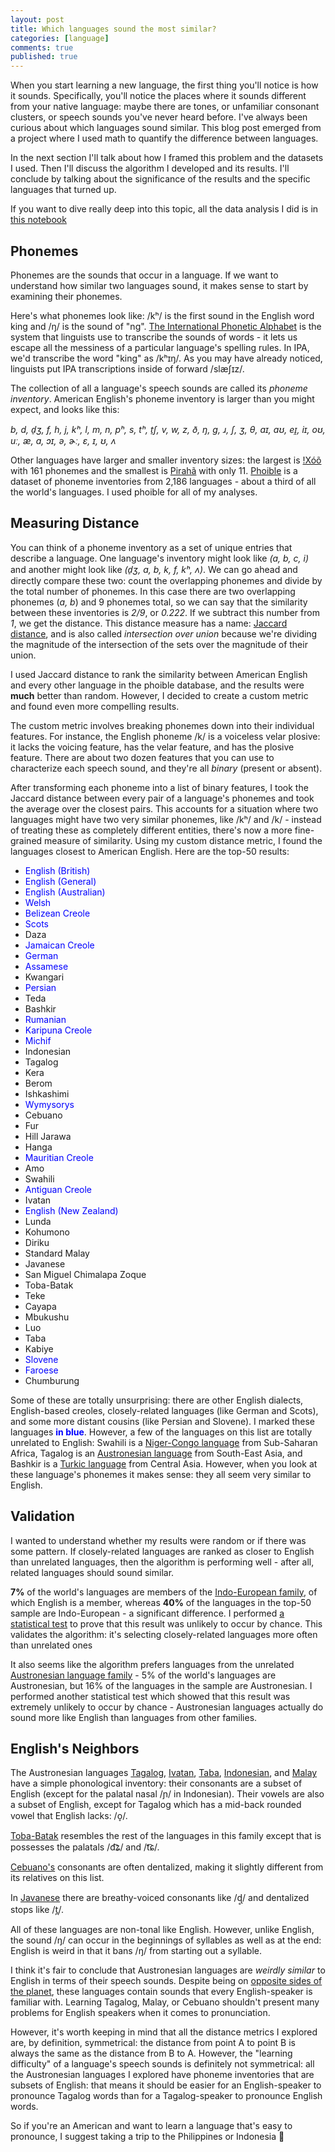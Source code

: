 ```yaml
---
layout: post
title: Which languages sound the most similar?
categories: [language]
comments: true
published: true
---
```


When you start learning a new language, the first thing you'll notice is how it sounds. Specifically, you'll notice the places where it sounds different from your native language: maybe there are tones, or unfamiliar consonant clusters, or speech sounds you've never heard before. I've always been curious about which languages sound similar. This blog post emerged from a project where I used math to quantify the difference between languages.

In the next section I'll talk about how I framed this problem and the datasets I used. Then I'll discuss the algorithm I developed and its results. I'll conclude by talking about the significance of the results and the specific languages that turned up.

If you want to dive really deep into this topic, all the data analysis I did is in [this notebook](https://github.com/camoverride/notebooks/blob/master/notebooks/Sound_Similarity.ipynb)

<!--more-->

## Phonemes

Phonemes are the sounds that occur in a language. If we want to understand how similar two languages sound, it makes sense to start by examining their phonemes. 

Here's what phonemes look like: /kʰ/ is the first sound in the English word king and /ŋ/ is the sound of "ng". [The International Phonetic Alphabet](https://en.wikipedia.org/wiki/International_Phonetic_Alphabet) is the system that linguists use to transcribe the sounds of words - it lets us escape all the messiness of a particular language's spelling rules. In IPA, we'd transcribe the word "king" as /kʰɪŋ/. As you may have already noticed, linguists put IPA transcriptions inside of forward /slæʃɪz/.

The collection of all a language's speech sounds are called its _phoneme inventory_. American English's phoneme inventory is larger than you might expect, and looks like this:

_b, d, d̠ʒ, f, h, j, kʰ, l, m, n, pʰ, s, tʰ, t̠ʃ, v, w, z, ð, ŋ, ɡ, ɹ, ʃ, ʒ, θ, aɪ, aʊ, eɪ̯, iɪ, oʊ, uː, æ, ɑ, ɔɪ, ə, ɚː, ɛ, ɪ, ʊ, ʌ_

Other languages have larger and smaller inventory sizes: the largest is [!Xóõ](https://en.wikipedia.org/wiki/Taa_language#Phonology) with 161 phonemes and the smallest is [Pirahã](https://en.wikipedia.org/wiki/Pirah%C3%A3_language#Phonology) with only 11. [Phoible](https://phoible.org/) is a dataset of phoneme inventories from 2,186 languages - about a third of all the world's languages. I used phoible for all of my analyses.


## Measuring Distance

You can think of a phoneme inventory as a set of unique entries that describe a language. One language's inventory might look like _(a, b, c, i)_ and another might look like _(d̠ʒ, a, b, k, f, kʰ, ʌ)_. We can go ahead and directly compare these two: count the overlapping phonemes and divide by the total number of phonemes. In this case there are two overlapping phonemes (_a, b_) and 9 phonemes total, so we can say that the similarity between these inventories is _2/9_, or _0.222_. If we subtract this number from _1_, we get the distance. This distance measure has a name: [Jaccard distance](https://en.wikipedia.org/wiki/Jaccard_index), and is also called _intersection over union_ because we're dividing the magnitude of the intersection of the sets over the magnitude of their union.

I used Jaccard distance to rank the similarity between American English and every other language in the phoible database, and the results were __much__ better than random. However, I decided to create a custom metric and found even more compelling results.

The custom metric involves breaking phonemes down into their individual features. For instance, the English phoneme /k/ is a voiceless velar plosive: it lacks the voicing feature, has the velar feature, and has the plosive feature. There are about two dozen features that you can use to characterize each speech sound, and they're all _binary_ (present or absent).

After transforming each phoneme into a list of binary features, I took the Jaccard distance between every pair of a language's phonemes and took the average over the closest pairs. This accounts for a situation where two languages might have two very similar phonemes, like /kʰ/ and /k/ - instead of treating these as completely different entities, there's now a more fine-grained measure of similarity. Using my custom distance metric, I found the languages closest to American English. Here are the top-50 results:

- <span style="color:blue">English (British)</span>
- <span style="color:blue">English (General)</span>
- <span style="color:blue">English (Australian)</span>
- <span style="color:blue">Welsh</span>
- <span style="color:blue">Belizean Creole</span>
- <span style="color:blue">Scots</span>
- Daza
- <span style="color:blue">Jamaican Creole</span>
- <span style="color:blue">German</span>
- <span style="color:blue">Assamese</span>
- Kwangari
- <span style="color:blue">Persian</span>
- Teda
- Bashkir
- <span style="color:blue">Rumanian</span>
- <span style="color:blue">Karipuna Creole</span>
- <span style="color:blue">Michif</span>
- Indonesian
- Tagalog
- Kera
- Berom
- Ishkashimi
- <span style="color:blue">Wymysorys</span>
- Cebuano
- Fur
- Hill Jarawa
- Hanga
- <span style="color:blue">Mauritian Creole</span>
- Amo
- Swahili
- <span style="color:blue">Antiguan Creole</span>
- Ivatan
- <span style="color:blue">English (New Zealand)</span>
- Lunda
- Kohumono
- Diriku
- Standard Malay
- Javanese
- San Miguel Chimalapa Zoque
- Toba-Batak
- Teke
- Cayapa
- Mbukushu
- Luo
- Taba
- Kabiye
- <span style="color:blue">Slovene</span>
- <span style="color:blue">Faroese</span>
- Chumburung

Some of these are totally unsurprising: there are other English dialects, English-based creoles, closely-related languages (like German and Scots), and some more distant cousins (like Persian and Slovene). I marked these languages <span style="color:blue">__in blue__</span>. However, a few of the languages on this list are totally unrelated to English: Swahili is a [Niger-Congo language](https://en.wikipedia.org/wiki/Niger%E2%80%93Congo_languages) from Sub-Saharan Africa, Tagalog is an [Austronesian language](https://en.wikipedia.org/wiki/Austronesian_languages) from South-East Asia, and Bashkir is a [Turkic language](https://en.wikipedia.org/wiki/Turkic_languages) from Central Asia. However, when you look at these language's phonemes it makes sense: they all seem very similar to English.


## Validation

I wanted to understand whether my results were random or if there was some pattern. If closely-related languages are ranked as closer to English than unrelated languages, then the algorithm is performing well - after all, related languages should sound similar.

__7%__ of the world's languages are members of the [Indo-European family](https://en.wikipedia.org/wiki/Indo-European_languages), of which English is a member, whereas __40%__ of the languages in the top-50 sample are Indo-European - a significant difference. I performed [a statistical test](https://en.wikipedia.org/wiki/Student%27s_t-test#Equal_or_unequal_sample_sizes,_similar_variances_(1/2_%3C_sX1/sX2_%3C_2)) to prove that this result was unlikely to occur by chance. This validates the algorithm: it's selecting closely-related languages more often than unrelated ones

It also seems like the algorithm prefers languages from the unrelated [Austronesian language family](https://en.wikipedia.org/wiki/Austronesian_languages) - 5% of the world's languages are Austronesian, but 16% of the languages in the sample are Austronesian. I performed another statistical test which showed that this result was extremely unlikely to occur by chance - Austronesian languages actually do sound more like English than languages from other families.


## English's Neighbors

The Austronesian languages [Tagalog](https://en.wikipedia.org/wiki/Tagalog_language), [Ivatan](https://en.wikipedia.org/wiki/Ivatan_language), [Taba](https://en.wikipedia.org/wiki/Taba_language), [Indonesian](https://en.wikipedia.org/wiki/Indonesian_language), and [Malay](https://en.wikipedia.org/wiki/Malay_language) have a simple phonological inventory: their consonants are a subset of English (except for the palatal nasal /ɲ/ in Indonesian). Their vowels are also a subset of English, except for Tagalog which has a mid-back rounded vowel that English lacks: /o̞/.

[Toba-Batak](https://en.wikipedia.org/wiki/Toba_Batak_language) resembles the rest of the languages in this family except that is possesses the palatals /d͡ʑ/ and /t͡ɕ/.

[Cebuano's](https://en.wikipedia.org/wiki/Cebuano_language) consonants are often dentalized, making it slightly different from its relatives on this list.

In [Javanese](https://en.wikipedia.org/wiki/Javanese_language) there are breathy-voiced consonants like /ɖ̥/ and dentalized stops like /t̪/.

All of these languages are non-tonal like English. However, unlike English, the sound /ŋ/ can occur in the beginnings of syllables as well as at the end: English is weird in that it bans /ŋ/ from starting out a syllable.

I think it's fair to conclude that Austronesian languages are _weirdly similar_ to English in terms of their speech sounds. Despite being on [opposite sides of the planet](https://en.wikipedia.org/wiki/Austronesian_peoples#Austronesian_expansion), these languages contain sounds that every English-speaker is familiar with. Learning Tagalog, Malay, or Cebuano shouldn't present many problems for English speakers when it comes to pronunciation.

However, it's worth keeping in mind that all the distance metrics I explored are, by definition, symmetrical: the distance from point A to point B is always the same as the distance from B to A. However, the "learning difficulty" of a language's speech sounds is definitely not symmetrical: all the Austronesian languages I explored have phoneme inventories that are subsets of English: that means it should be easier for an English-speaker to pronounce Tagalog words than for a Tagalog-speaker to pronounce English words.

So if you're an American and want to learn a language that's easy to pronounce, I suggest taking a trip to the Philippines or Indonesia 🌴
